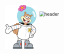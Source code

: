 <div align="center" style="display: flex; align-items: center; justify-content: center;">
  <img src="./sandy-cheeks-seeklogo.svg" alt="Sandy Cheeks Logo" width="100" style="margin-right: 10px;" />
  <img src="https://capsule-render.vercel.app/api?type=venom&color=9AC8CD&text=Sandy's%20Github&height=200&animation=fadeIn&fontColor=003C43" alt="header" height="100" />
</div>
